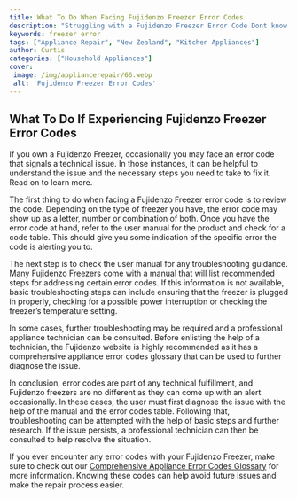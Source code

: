 ```yaml
---
title: What To Do When Facing Fujidenzo Freezer Error Codes
description: "Struggling with a Fujidenzo Freezer Error Code Dont know what to do In this blog post well give you some essential advice on how to react when you get an error message Read on to find out how to diagnose and fix this common problem"
keywords: freezer error
tags: ["Appliance Repair", "New Zealand", "Kitchen Appliances"]
author: Curtis
categories: ["Household Appliances"]
cover: 
 image: /img/appliancerepair/66.webp
 alt: 'Fujidenzo Freezer Error Codes'
---
```

## What To Do If Experiencing Fujidenzo Freezer Error Codes

If you own a Fujidenzo Freezer, occasionally you may face an error code that signals a technical issue. In those instances, it can be helpful to understand the issue and the necessary steps you need to take to fix it. Read on to learn more. 

The first thing to do when facing a Fujidenzo Freezer error code is to review the code. Depending on the type of freezer you have, the error code may show up as a letter, number or combination of both. Once you have the error code at hand, refer to the user manual for the product and check for a code table. This should give you some indication of the specific error the code is alerting you to. 

The next step is to check the user manual for any troubleshooting guidance. Many Fujidenzo Freezers come with a manual that will list recommended steps for addressing certain error codes. If this information is not available, basic troubleshooting steps can include ensuring that the freezer is plugged in properly, checking for a possible power interruption or checking the freezer’s temperature setting. 

In some cases, further troubleshooting may be required and a professional appliance technician can be consulted. Before enlisting the help of a technician, the Fujidenzo website is highly recommended as it has a comprehensive appliance error codes glossary that can be used to further diagnose the issue. 

In conclusion, error codes are part of any technical fulfillment, and Fujidenzo freezers are no different as they can come up with an alert occasionally. In these cases, the user must first diagnose the issue with the help of the manual and the error codes table. Following that, troubleshooting can be attempted with the help of basic steps and further research. If the issue persists, a professional technician can then be consulted to help resolve the situation.

If you ever encounter any error codes with your Fujidenzo Freezer, make sure to check out our [Comprehensive Appliance Error Codes Glossary](./error-codes/) for more information. Knowing these codes can help avoid future issues and make the repair process easier.
